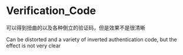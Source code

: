 # Verification_Code
可以得到扭曲的以及各种倒立的验证码，但是效果不是很清晰

Can be distorted and a variety of inverted authentication code, but the effect is not very clear
